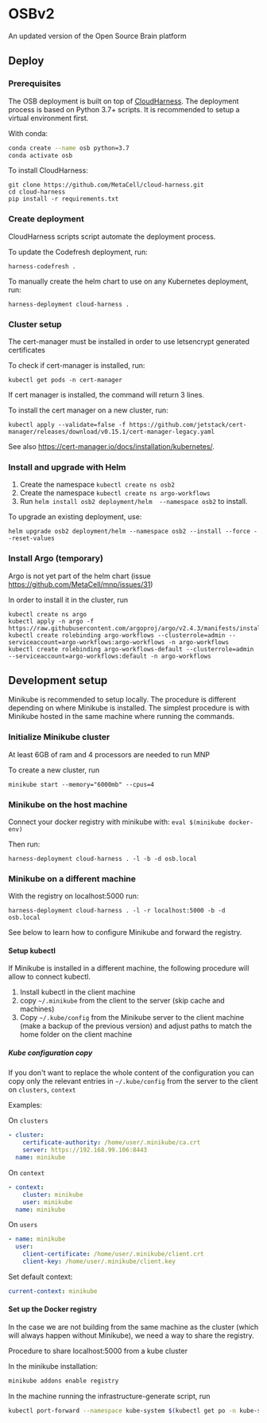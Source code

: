 # OSBv2
An updated version of the Open Source Brain platform


## Deploy

### Prerequisites

The OSB deployment is built on top of [CloudHarness](https://github.com/MetaCell/cloud-harness).
The deployment process is based on Python 3.7+ scripts. It is recommended to setup a virtual 
environment first.

With conda: 
```bash
conda create --name osb python=3.7
conda activate osb
```

To install CloudHarness:

```
git clone https://github.com/MetaCell/cloud-harness.git
cd cloud-harness
pip install -r requirements.txt
```

### Create deployment

CloudHarness scripts script automate the deployment process.

To update the Codefresh deployment, run:

```
harness-codefresh .
```

To manually create the helm chart to use on any Kubernetes deployment, run:

```
harness-deployment cloud-harness . 
```
### Cluster setup
The cert-manager must be installed in order to use letsencrypt generated certificates

To check if cert-manager is installed, run:
```
kubectl get pods -n cert-manager
```
If cert manager is installed, the command will return 3 lines.

To install the cert manager on a new cluster, run:
```
kubectl apply --validate=false -f https://github.com/jetstack/cert-manager/releases/download/v0.15.1/cert-manager-legacy.yaml
```

See also https://cert-manager.io/docs/installation/kubernetes/.


### Install and upgrade with Helm

1. Create the namespace `kubectl create ns osb2`
1. Create the namespace `kubectl create ns argo-workflows`
1. Run  `helm install osb2 deployment/helm  --namespace osb2` to install.

To upgrade an existing deployment, use:

```
helm upgrade osb2 deployment/helm --namespace osb2 --install --force --reset-values
```


### Install Argo (temporary)

Argo is not yet part of the helm chart (issue https://github.com/MetaCell/mnp/issues/31)

In order to install it in the cluster, run

```
kubectl create ns argo
kubectl apply -n argo -f https://raw.githubusercontent.com/argoproj/argo/v2.4.3/manifests/install.yaml
kubectl create rolebinding argo-workflows --clusterrole=admin --serviceaccount=argo-workflows:argo-workflows -n argo-workflows
kubectl create rolebinding argo-workflows-default --clusterrole=admin --serviceaccount=argo-workflows:default -n argo-workflows
```


## Development setup

Minikube is recommended to setup locally. The procedure is different depending on where Minikube is installed.
The simplest procedure is with Minikube hosted in the same machine where running the commands.


### Initialize Minikube cluster

At least 6GB of ram and 4 processors are needed to run MNP

To create a new cluster, run
```
minikube start --memory="6000mb" --cpus=4
```

### Minikube on the host machine

Connect your docker registry with minikube with:
`eval $(minikube docker-env)`

Then run:
```
harness-deployment cloud-harness . -l -b -d osb.local
```

### Minikube on a different machine

With the registry on localhost:5000 run:
```
harness-deployment cloud-harness . -l -r localhost:5000 -b -d osb.local
```

See below to learn how to configure Minikube and forward the registry.

#### Setup kubectl
If Minikube is installed in a different machine, the following procedure will allow to connect kubectl.

1. Install kubectl in the client machine
1. copy `~/.minikube` from the client to the server (skip cache and machines)
1. Copy `~/.kube/config` from the Minikube server to the client machine (make a backup of the previous version) and adjust paths to match the home folder on the client machine

##### Kube configuration copy
If you don't want to replace the whole content of the configuration you can copy only
 the relevant entries in `~/.kube/config` from the server to the client on `clusters`, `context`

Examples:

On `clusters`
```yaml
- cluster:
    certificate-authority: /home/user/.minikube/ca.crt
    server: https://192.168.99.106:8443
  name: minikube
```

On `context`
```yaml
- context:
    cluster: minikube
    user: minikube
  name: minikube
```

On `users`
```yaml
- name: minikube
  user:
    client-certificate: /home/user/.minikube/client.crt
    client-key: /home/user/.minikube/client.key
```

Set default context:
```yaml
current-context: minikube
```

#### Set up the Docker registry

In the case we are not building from the same machine as the cluster (which will always happen without Minikube),
we need a way to share the registry.

Procedure to share localhost:5000 from a kube cluster

In the minikube installation:

```bash
minikube addons enable registry
```

In the machine running the infrastructure-generate script, run

```bash
kubectl port-forward --namespace kube-system $(kubectl get po -n kube-system --field-selector=status.phase=Running | grep registry | grep -v proxy | \awk '{print $1;}') 5000:5000
```






